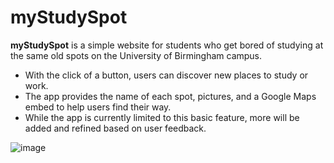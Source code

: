 ﻿# myStudySpot

**myStudySpot** is a simple website for students who get bored of studying at the same old spots on the University of Birmingham campus. 
* With the click of a button, users can discover new places to study or work.
* The app provides the name of each spot, pictures, and a Google Maps embed to help users find their way. 
* While the app is currently limited to this basic feature, more will be added and refined based on user feedback.

![image](https://github.com/user-attachments/assets/724916f6-7f6b-4780-9241-4821a4900b46)

